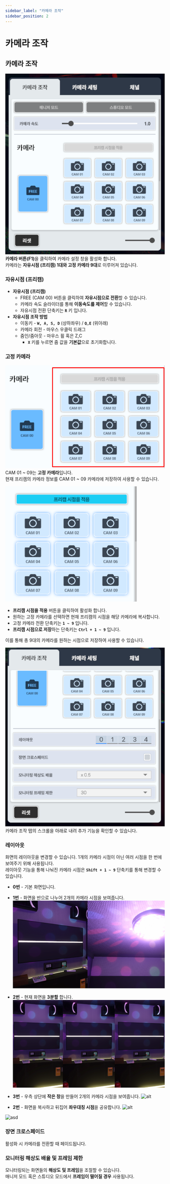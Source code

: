 ```yaml
---
sidebar_label: "카메라 조작"
sidebar_position: 2
---
```


# 카메라 조작

## 카메라 조작

![alt](/img/Page_Control/Control_1.png) <br/>
<span class="highlight_text">**카메라 버튼(F1)**</span>을 클릭하여 카메라 설정 창을 활성화 합니다. <br/>
카메라는 <span class="highlight_text">**자유시점 (프리캠) 1대와 고정 카메라 9대**</span>로 이루어져 있습니다.

### 자유시점 (프리캠)

- **자유시점 (프리캠)**
  - FREE (CAM 00) 버튼을 클릭하여 <span class="highlight_text">**자유시점으로 전환**</span>할 수 있습니다.
  - 카메라 속도 슬라이더를 통해 <span class="highlight_text">**이동속도를 제어**</span>할 수 있습니다.
  - 자유시점 전환 단축키는 **```R```** 키 입니다.
- **자유시점 조작 방법**
  - 이동키 - **```W, A, S, D```** (상하좌우) / **```Q,E```** (위아래)
  - 카메라 회전 - 마우스 우클릭 드래그
  - 줌인/줌아웃 - 마우스 휠 혹은 Z,C
    - **```X```** 키를 누르면 줌 값을 <span class="highlight_text">**기본값**</span>으로 초기화합니다. 

### 고정 카메라

![alt](/img/Page_Control/Control_2.png) <br/>
CAM 01 ~ 09는 <span class="highlight_text">**고정 카메라**</span>입니다. <br/>
현재 프리캠의 카메라 정보를 CAM 01 ~ 09 카메라에 저장하여 사용할 수 있습니다.

![alt](/img/Page_Control/Control_3.png) <br/>
- <span class="highlight_text">**프리캠 시점을 적용**</span> 버튼을 클릭하여 활성화 합니다.
- 원하는 고정 카메라를 선택하면 현재 프리캠의 시점을 해당 카메라에 복사합니다.
- 고정 카메라 전환 단축키는 **```1 ~ 9```** 입니다.
- <span class="highlight_text">**프리캠 시점으로 저장**</span>하는 단축키는 **```Ctrl + 1 ~ 9```** 입니다. <br/>

이를 통해 총 9대의 카메라를 원하는 시점으로 저장하여 사용할 수 있습니다.

![alt](/img/Page_Control/Control_4.png) <br/>
카메라 조작 탭의 스크롤을 아래로 내려 추가 기능을 확인할 수 있습니다.

### 레이아웃

화면의 레이아웃을 변경할 수 있습니다. 1개의 카메라 시점이 아닌 여러 시점을 한 번에 보여주기 위해 사용됩니다. <br/>
레이아웃 기능을 통해 나눠진 카메라 시점은 **```Shift + 1 ~ 9```** 단축키를 통해 변경할 수 있습니다.

- **<span class="highlight_text">0번</span>** - 기본 화면입니다.

- **<span class="highlight_text">1번</span>** - 화면을 반으로 나누어 2개의 카메라 시점을 보여줍니다.
![alt](/img/Page_Control/Control_5.png) <br/>

- **<span class="highlight_text">2번</span>** - 현재 화면을 <span class="highlight_text">**3분할**</span> 합니다.
![alt](/img/Page_Control/Control_6.png) <br/>

- **<span class="highlight_text">3번</span>** - 우측 상단에 <span class="highlight_text">**작은 창**</span>을 만들어 2개의 카메라 시점을 보여줍니다.
![alt](/img/Page_Control/Control_7.png) <br/>

- **<span class="highlight_text">2번</span>** - 화면을 복사하고 뒤집어 <span class="highlight_text">**좌우대칭 시점**</span>을 공유합니다.
![alt](/img/Page_Control/Control_8.png) <br/>

<img src="/img/Page_Control/Control_8.png" alt="asd" />

### 장면 크로스페이드

활성화 시 카메라를 전환할 때 페이드됩니다.

### 모니터링 해상도 배율 및 프레임 제한
모니터링되는 화면들의 <span class="highlight_text">**해상도 및 프레임**</span>을 조절할 수 있습니다. <br/>
매니저 모드 혹은 스튜디오 모드에서 <span class="highlight_text">**프레임이 떨어질 경우**</span> 사용됩니다.

